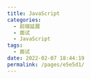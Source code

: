 ```yaml
---
title: JavaScript
categories: 
  - 前端延展
  - 面试
  - JavaScript
tags: 
  - 面试
date: 2022-02-07 18:44:19
permalink: /pages/e5e5d1/
---
```

